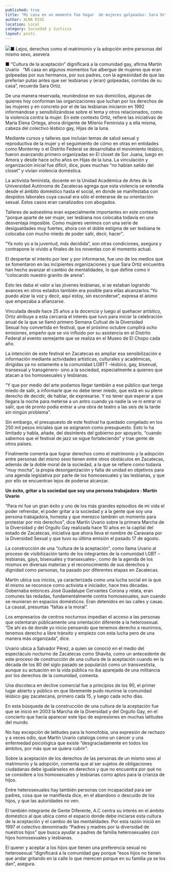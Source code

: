 ```yaml
---
published: true
title: "Mi casa en un momento fue hogar  de mujeres golpeadas: Sara Ortiz"
author: ALMA RIOS
location: Local
category: Sociedad y Justicia
layout: posts
---
```


![](http://i.imgur.com/IiuAggsm.jpg)■ Lejos, derechos como el matrimonio y la adopción entre personas del mismo sexo, asevera

■ “Cultura de la aceptación” dignificará a la comunidad gay, afirma Martín Uvario
 
“Mi casa en algunos momentos fue albergue de mujeres que eran golpeadas por sus hermanos, por sus padres, con la agresividad de que las preferían putas antes que ser lesbianas y (eran) golpeadas, corridas de su casa”, recuerda Sara Ortiz.

De una manera reservada, reuniéndose en sus domicilios, algunas de quienes hoy conforman las organizaciones que luchan por los derechos de las mujeres y en concreto por el de las lesbianas iniciaron en 1992 informándose y sensibilizándose sobre el tema y otros relacionados, como la violencia contra la mujer. En este contexto Ortiz, refiere las iniciativas de María Elena Ortega, ahora dirigente de Milenio Feminista y a ella misma, cabeza del colectivo lésbico gay, Hijas de la luna.

Mediante cursos y talleres que incluían temas de salud sexual y reproductiva de la mujer y el seguimiento de cómo en otras en entidades como Monterrey o el Distrito Federal se desarrollaba el movimiento lésbico, fueron avanzando primero organizadas en El closet de Sor Juana, luego en Amora y desde hace ocho años en Hijas de la luna.
La vinculación y organización inicial fue difícil, dice, pues muchas “no habían salido del closet” y vivían violencia doméstica.

La activista feminista, docente en la Unidad Académica de Artes de la Universidad Autónoma de Zacatecas agrega que esta violencia se extendía desde el ámbito doméstico hasta el social, en donde se manifestaba con despidos laborales cuya causal era sólo el enterarse de su orientación sexual. Estos casos eran canalizados con abogados.

Talleres de autoestima eran especialmente importantes en este contexto “porque aparte de ser mujer, ser lesbiana nos colocaba todavía en una desventaja imposible. Como mujeres venimos con una serie de desigualdades muy fuertes, ahora con el doble estigma de ser lesbiana te colocaba con mucho miedo de poder salir, decir, hacer”.

“Ya noto yo a la juventud, más decidida”, son otras condiciones, asegura y contrapone lo vivido a finales de los noventas con el momento actual.

El despertar el interés por leer y por informarse, fue uno de los medios que se fomentaron en las incipientes organizaciones y que Sara Ortiz encuentra han hecho avanzar el cambio de mentalidades, lo que define como ir “colocando nuestro granito de arena”.

Esto les daba el valor a las jóvenes lesbianas, si se estaban logrando avances en otros estados también era posible para ellas alcanzarlos.“Yo puedo alzar la voz y decir, aquí estoy, sin esconderse”, expresa el ánimo que empezaba a afianzarse.

Vinculada desde hace 25 años a la docencia y luego al quehacer artístico, Ortiz atribuye a esta cercanía el interés que tuvo para iniciar la celebración anual de la que se llamó primero Semana Cultual de la Diversidad Sexual hoy convertida en festival, que el próximo octubre cumplirá ocho emisiones, empeño que se vio influido por su asistencia en el Distrito Federal al evento semejante que se realiza en el Museo de El Chopo cada año.

La intención de este festival en Zacatecas es ampliar esa sensibilización e información mediante actividades artísticas, culturales y académicas, dirigidas ya no solamente a la comunidad LGBTT –lésbico, gay, bisexual, transexual y transgénero- sino a la sociedad, especialmente a quienes que atacan a los homosexuales y lesbianas.

“Y que por medio del arte podamos llegar también a ese público que tenga miedo de salir, a informarle que no debe tener miedo, que está en su pleno derecho de decidir, de hablar, de expresarse. Y no tener que esperar a que llegara la noche para meterse a un antro cuando ya nadie la ve ni entrar ni salir, que de pronto podía entrar a una obra de teatro a las seis de la tarde sin ningún problema”.

Sin embargo, el presupuesto de este festival ha quedado congelado en los 250 mil pesos iniciales que se asignaron como presupuesto. Esto lo ha limitado y habla, añade, del desinterés del gobierno por apoyarlo, “cuando sabemos que el festival de jazz se sigue fortaleciendo” y trae gente de otros países.

Finalmente comenta que lograr derechos como el matrimonio y la adopción entre personas del mismo sexo tienen entre otros obstáculos en Zacatecas, además de la doble moral de la sociedad, a la que se refiere como todavía “muy mocha”, la propia desorganización y falta de unidad en objetivos para una agenda legislativa por parte de los homosexuales y las lesbianas, y que por ello se encuentran lejos de poderse alcanzar.


**Un éxito, gritar a la sociedad que soy 
una persona trabajadora : Martín Uvario**

“Para mí fue un gran éxito y uno de los más grandes episodios de mi vida el poder refrendar, el poder gritar a la sociedad y a la gente que soy una persona trabajadora, honesta y que merezco también un momento para protestar por mis derechos”, dice Martín Uvario sobre la primera Marcha de la Diversidad y del Orgullo Gay realizada hace 10 años en la capital del estado de Zacatecas, iniciativa que ahora lleva el nombre de Caravana por la Diversidad Sexual y que tuvo su última emisión el pasado 17 de agosto.

La construcción de una “cultura de la aceptación”, como llama Uvario al proceso de visibilización tanto de los integrantes de la comunidad LGBT –lesbianas, gays, bisexuales y transexuales-, como de la agenda de los mismos en diversas materias y el reconocimiento de sus derechos y dignidad como personas, ha pasado por diferentes etapas en Zacatecas.

Martín ubica sus inicios, ya caracterizada como una lucha social en la que él mismo se reconoce como activista e iniciador, hace tres décadas. Gobernaba entonces José Guadalupe Cervantes Corona y relata, eran comunes las redadas, fundamentalmente contra homosexuales, aun cuando se reunieran en espacios domésticos.  Eran detenidos en las calles y casas. La causal, presuntas “faltas a la moral”.

Los empresarios de centros nocturnos impedían el acceso a las personas que ostentaran públicamente una orientación diferente a la heterosexual. “De ahí es de donde yo inicio pensando que tenemos derecho a reunirnos, tenemos derecho a libre tránsito y empiezo con esta lucha pero de una manera más organizada”, dice.

Uvario ubica a Salvador Pérez, a quien se conoció en el medio del espectáculo nocturno de Zacatecas como Shavita, como un antecedente de este proceso de construcción de una cultura de la aceptación cuando en la década de los 80 del siglo pasado se popularizó como un transvestista, aunque su actuación en la vida pública no iba aparejada de una militancia por los derechos de la comunidad, comenta.

Una discoteca en declive comercial fue a principios de los 90, el primer lugar abierto y público en que libremente pudo reunirse la comunidad lésbico gay zacatecana, primero cada 15, y luego cada ocho días.

En esta búsqueda de la construcción de una cultura de la aceptación fue que se inició en 2003 la Marcha de la Diversidad y del Orgullo Gay, en el concierto que hacía aparecer este tipo de expresiones en muchas latitudes del mundo.

No hay excepción de latitudes para la homofobia, una expresión de rechazo y a veces odio, que Martín Uvario cataloga como un cáncer y una enfermedad psicológica que existe “desgraciadamente en todos los ámbitos, por más que se quiera cubrir”.

Sobre  la aceptación de los derechos de las personas de un mismo sexo al matrimonio y la adopción, comenta que al ser sujetos de obligaciones ciudadanas debe igualárseles en derechos y que no encuentra por qué no se considere a los homosexuales y lesbianas como aptos para la crianza de hijos.

Entre heterosexuales hay también personas con incapacidad para ser padres, cosa que se manifiesta dice, en el abandono o descuido de los hijos, y que las autoridades no ven.

El también integrante de Gente Diferente, A.C  centra su interés en el ámbito doméstico al que ubica como el espacio donde debe iniciarse esta cultura de la aceptación y el cambio de las mentalidades. Por esta razón inició en 1997 el colectivo denominado “Padres y madres por la diversidad de nuestros hijos” que busca ayudar a padres de familia heterosexuales con hijos homosexuales y lesbianas.

El querer y aceptar a los hijos que tienen una preferencia sexual no heterosexual “dignificará a la comunidad gay porque “esos hijos no tienen que andar gritando en la calle lo que merecen porque en su familia ya se los dan”, asegura.
